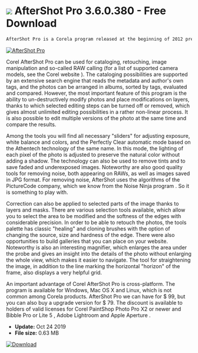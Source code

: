 # ![](https://cdn.softexe.net/static/icon/b/aftershot-pro-10350.png) AfterShot Pro 3.6.0.380 - Free Download

```sh
AfterShot Pro is a Corela program released at the beginning of 2012 presenting the company's approach to digital photography. The program uses interesting technologies that belong not only to Corel and enables very flexible, non-linear and non-destructive image processing as well as advanced cataloging.
```
[![AfterShot Pro](https://gallery.dpcdn.pl/imgc/Tools/7157/g_-_420x350_1.5_-_x20120111181201_00.jpg)](https://softexe.net/win/multimedia/graphics-design/aftershot-pro:pRceR.html)

Corel AfterShot Pro can be used for cataloging, retouching, image manipulation and so-called RAW calling (for a list of supported camera models, see the Corel website ). The cataloging possibilities are supported by an extensive search engine that reads the metadata and author's own tags, and the photos can be arranged in albums, sorted by tags, evaluated and compared. However, the most important feature of this program is the ability to un-destructively modify photos and place modifications on layers, thanks to which selected editing steps can be turned off or removed, which gives almost unlimited editing possibilities in a rather non-linear process. It is also possible to edit multiple versions of the photo at the same time and compare the results. 
 
 
 Among the tools you will find all necessary "sliders" for adjusting exposure, white balance and colors, and the Perfectly Clear automatic mode based on the Athentech technology of the same name. In this mode, the lighting of each pixel of the photo is adjusted to preserve the natural color without adding a shadow. The technology can also be used to remove tints and to save faded and underexposed images. Noteworthy are also good quality tools for removing noise, both appearing on RAWs, as well as images saved in JPG format. For removing noise, AfterShot uses the algorithms of the PictureCode company, which we know from the Noise Ninja program . So it is something to play with. 
 
 
 Correction can also be applied to selected parts of the image thanks to layers and masks. There are various selection tools available, which allow you to select the area to be modified and the softness of the edges with considerable precision. In order to be able to retouch the photos, the tools palette has classic "healing" and cloning brushes with the option of changing the source, size and hardness of the edge. There were also opportunities to build galleries that you can place on your website. Noteworthy is also an interesting magnifier, which enlarges the area under the probe and gives an insight into the details of the photo without enlarging the whole view, which makes it easier to navigate. The tool for straightening the image, in addition to the line marking the horizontal "horizon" of the frame, also displays a very helpful grid. 
 
 
 An important advantage of Corel AfterShot Pro is cross-platform. The program is available for Windows, Mac OS X and Linux, which is not common among Corela products. AfterShot Pro we can have for $ 99, but you can also buy a upgrade version for $ 79. The discount is available to holders of valid licenses for Corel PaintShop Photo Pro X2 or newer and Bibble Pro or Lite 5 , Adobe Lightroom and Apple Aperture .


- **Update:** Oct 24 2019
- **File size:** 0.63 MB

[![Download](https://cdn.softexe.net/static/img/download.png)](https://softexe.net/win/multimedia/graphics-design/aftershot-pro:pRceR.html)

